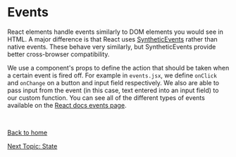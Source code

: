 # Events
React elements handle events similarly to DOM elements you would see in HTML. A major difference is that React
uses [SyntheticEvents](https://reactjs.org/docs/events.html) rather than native events. These behave very 
similarly, but SyntheticEvents provide better cross-browser compatibility.

We use a component's props to define the action that should be taken when a certain event is fired off. For 
example in `events.jsx`, we define `onClick` and `onChange` on a button and input field respectively. We also
are able to pass input from the event (in this case, text entered into an input field) to our custom function.
You can see all of the different types of events available on the [React docs events page](https://reactjs.org/docs/events.html).

  
<br/> 
  
[Back to home](https://github.com/brett-cohen/react-deep-dive/tree/main)

[Next Topic: State](https://github.com/brett-cohen/react-deep-dive/tree/state)
